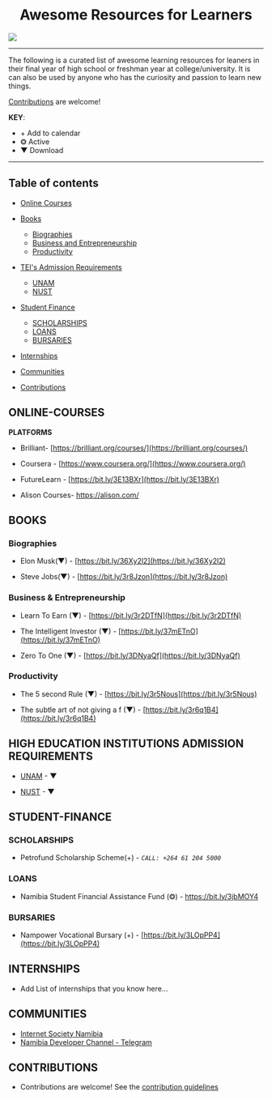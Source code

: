 <h1 style="text-align: center;">Awesome Resources for Learners</h1>
<image src="https://lh4.googleusercontent.com/HgJMj9ke-frqajg5LYzTuj5pAMxW__Klfu11MOo71By8l5JIllz2dDGLcDZI7BTeMFrnFD-2pa3cjrPTkxBiQMR5Y_1WGycLoFKuNHEQsqSH6QvLJMGQ0QZHmYMl64mL6KWxWZtD"></image>  

---
The  following is a curated list of awesome learning resources for leaners in their final year of high school or freshman year at college/university. It is can also be used by anyone who has the curiosity and passion to learn new things. 

[Contributions](#CONTRIBUTIONS) are welcome!

**KEY**:

- <span>+</span> Add to calendar
- ❂ Active
- ▼ Download

---
## Table of contents

- [Online Courses](#online-courses)

- [Books](#books)
	- [Biographies](#Biographies)
	- [Business and Entrepreneurship](#business--entrepreneurship)
	- [Productivity](#Productivity)

- [TEI's Admission Requirements](#high-education-institutions-admission-requirements)
	- [UNAM](#high-education-institutions-admission-requirements)
	- [NUST](#high-education-institutions-admission-requirements)

- [Student Finance](#student-finance)
	- [SCHOLARSHIPS](#scholarships)
	- [LOANS](#loans)
	- [BURSARIES](#bursaries)

- [Internships](#internships)
- [Communities](#communities)
- [Contributions](#contributions)


## ONLINE-COURSES  
**PLATFORMS**

- Brilliant- [https://brilliant.org/courses/](https://brilliant.org/courses/)

- Coursera - [https://www.coursera.org/](https://www.coursera.org/)

- FutureLearn - [https://bit.ly/3E13BXr](https://bit.ly/3E13BXr)

- Alison Courses- [https://alison.com/  
](https://alison.com/)

## BOOKS

### Biographies

- Elon Musk(▼) - [https://bit.ly/36Xy2l2](https://bit.ly/36Xy2l2)

- Steve Jobs(▼) - [https://bit.ly/3r8Jzon](https://bit.ly/3r8Jzon)

### Business & Entrepreneurship

- Learn To Earn (▼) - [https://bit.ly/3r2DTfN](https://bit.ly/3r2DTfN)

- The Intelligent Investor (▼) - [https://bit.ly/37mETnO](https://bit.ly/37mETnO)

- Zero To One (▼) - [https://bit.ly/3DNyaQf](https://bit.ly/3DNyaQf)

### Productivity

- The 5 second Rule (▼) - [https://bit.ly/3r5Nous](https://bit.ly/3r5Nous)

- The subtle art of not giving a f (▼) - [https://bit.ly/3r6q1B4](https://bit.ly/3r6q1B4)

  
## HIGH EDUCATION INSTITUTIONS ADMISSION REQUIREMENTS

- [UNAM](https://bit.ly/37jdVxw) - ▼ 

- [NUST](https://bit.ly/3jeLDH4) - ▼ 

  

## STUDENT-FINANCE

### SCHOLARSHIPS
- Petrofund Scholarship Scheme(+) - _```CALL: +264 61 204 5000```_

### LOANS
- Namibia Student Financial Assistance Fund (❂) - [https://bit.ly/3jbMOY4  
](https://bit.ly/3jbMOY4)

### BURSARIES
- Nampower Vocational Bursary (+) -  [https://bit.ly/3LOpPP4](https://bit.ly/3LOpPP4)


## INTERNSHIPS
- Add List of internships that you know here...

## COMMUNITIES
- [Internet Society Namibia](https://isocnamibia.org/news/become-a-member/)
- [Namibia Developer Channel - Telegram](https://t.me/joinchat/IkegKVleQFBigdhSZ9RfIA)

## CONTRIBUTIONS
- Contributions are welcome! See the [contribution guidelines](https://github.com/Kanhalelor/awesome-for-learners/blob/main/Contributions.md)
